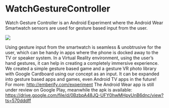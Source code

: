 # WatchGestureController

Watch Gesture Controller is an Android Experiment where the Android
Wear Smartwatch sensors are used for gesture based input from the user.

<img src="http://emberify.com/VR.gif">

Using gesture input from the smartwatch is seamless & unobtrusive for
the user, which can be handy in apps where the phone is docked away to
the TV or speaker system. In a Virtual Reality environment, using the
user’s hand gestures, it can help in creating a completely immersive
experience. We created a simple gesture based game and a gesture VR
photo library with Google Cardboard using our concept as an input. It
can be expanded into gesture based apps and games, even Android TV apps
in the future!
For more: http://emberify.com/experiment
The Android Wear app is still under review on Google Play, meanwhile the apk is available: https://drive.google.com/file/d/0BzbpA48JQ-UFY0hwMHpyUnB6dnc/view?ts=570dddff

